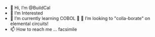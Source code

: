 - 👋 Hi, I’m @BuildCal
- 👀 I’m Interested
- 🌱 I’m currently learning COBOL 🥁
💞️ I’m looking to "colla-borate" on elemental circuits!
- 📫 How to reach me ... facsimile

<!---
BuildCal/BuildCal is a ✨ special ✨ repository because its `README.md` (this file) appears on your GitHub profile.
You can click the Preview link to take a look at your changes.
--->
